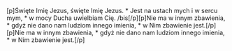 [p]Święte Imię Jezus, święte Imię Jezus. * Jest na ustach mych i w sercu mym, * w mocy Ducha uwielbiam Cię. /bis[/p][p]Nie ma w innym zbawienia, * gdyż nie dano nam ludziom innego imienia, * w Nim zbawienie jest.[/p][p]Nie ma w innym zbawienia, * gdyż nie dano nam ludziom innego imienia, * w Nim zbawienie jest.[/p]